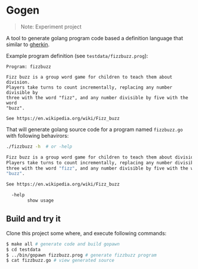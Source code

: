 # Gogen

> Note: Experiment project

A tool to generate golang program code based a definition language that similar
to [gherkin](https://cucumber.io/docs/gherkin/).

Example program definition (see `testdata/fizzbuzz.prog`):

```
Program: fizzbuzz

Fizz buzz is a group word game for children to teach them about division.
Players take turns to count incrementally, replacing any number divisible by
three with the word "fizz", and any number divisible by five with the word
"buzz".

See https://en.wikipedia.org/wiki/Fizz_buzz
```

That will generate golang source code for a program named `fizzbuzz.go` with
following behavirors:

```sh
./fizzbuzz -h  # or -help

Fizz buzz is a group word game for children to teach them about division.
Players take turns to count incrementally, replacing any number divisible by
three with the word "fizz", and any number divisible by five with the word
"buzz".

See https://en.wikipedia.org/wiki/Fizz_buzz

  -help
        show usage
```

## Build and try it

Clone this project some where, and execute following commands:

```sh
$ make all # generate code and build gopawn
$ cd testdata
$ ../bin/gopawn fizzbuzz.prog # generate fizzbuzz program
$ cat fizzbuzz.go # view generated source
```
